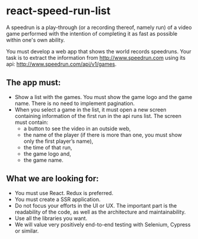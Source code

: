 # react-speed-run-list

A speedrun is a play-through (or a recording thereof, namely run) of a video game performed with the intention of completing it as fast as possible within one's own ability.

You must develop a web app that shows the world records speedruns. Your task is to extract the information from http://www.speedrun.com using its api: http://www.speedrun.com/api/v1/games.

## The app must:

- Show a list with the games. You must show the game logo and the game name. There is no need to implement pagination.
- When you select a game in the list, it must open a new screen containing information of the first run in the api runs list. The screen must contain:
  - a button to see the video in an outside web,
  - the name of the player (if there is more than one, you must show only the first player’s name),
  - the time of that run,
  - the game logo and,
  - the game name.

## What we are looking for:

- You must use React. Redux is preferred.
- You must create a SSR application.
- Do not focus your efforts in the UI or UX. The important part is the readability of the code, as well as the architecture and maintainability.
- Use all the libraries you want.
- We will value very positively end-to-end testing with Selenium, Cypress or similar.
